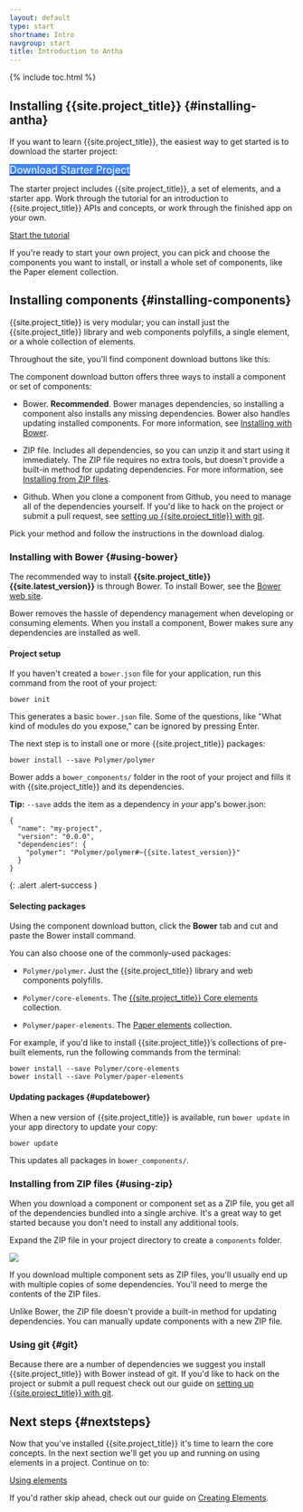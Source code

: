 ```yaml
---
layout: default
type: start
shortname: Intro
navgroup: start
title: Introduction to Antha
---
```


<style>
#download-button {
  background: #4285f4;
  color: #fff;
  font-size: 18px;
  fill: #fff;
}
#download-button:hover {
  background: #2a56c6;
}
#download-button::shadow paper-ripple {
  color: #fff;
}
</style>


{% include toc.html %}

## Installing {{site.project_title}} {#installing-antha}

If you want to learn {{site.project_title}}, the easiest way to get started is
 to download the starter project:

<p layout horizontal center-center>
  <a href="https://github.com/Polymer/polymer-tutorial/archive/master.zip">
    <paper-button id="download-button" raised onclick="downloadStarter()"><core-icon icon="file-download"></core-icon>Download Starter Project</paper-button>
  </a>
</p>

The starter project includes {{site.project_title}}, a set of elements, and a starter app.
Work through the tutorial for an introduction to {{site.project_title}} APIs and concepts, 
or work through the finished app on your own.

<a href="/docs/start/tutorial/intro.html">
  <paper-button raised><core-icon icon="arrow-forward" ></core-icon>Start the tutorial</paper-button>
</a>

If you're ready to start your own project, you can pick and choose the 
components you want to install, or install a whole set of components, 
like the Paper element collection.

## Installing components {#installing-components}

{{site.project_title}} is very modular; you can install just the {{site.project_title}}
library and web components polyfills, a single element, or a whole collection of elements.

Throughout the site, you'll find component download buttons like this:

<component-download-button org="Polymer" component="paper-elements" label="GET THE PAPER ELEMENTS">
</component-download-button>

The component download button offers three ways to install a component or set of components:

*   Bower. **Recommended**. Bower manages dependencies, so installing a component
    also installs any missing dependencies. Bower also handles updating
    installed components. For more information, see [Installing with Bower](#using-bower).

*   ZIP file. Includes all dependencies, so you can unzip it and start using it 
    immediately. The ZIP file requires no extra tools, but doesn't provide a 
    built-in method for updating dependencies. For more information, see
    [Installing from ZIP files](#using-zip).

*   Github. When you clone a component from Github, you need to manage all of the dependencies
    yourself. If you'd like to hack on the project or submit a pull request, see 
    [setting up {{site.project_title}} with git](/resources/tooling-strategy.html#git).

Pick your method and follow the instructions in the download dialog.

### Installing with Bower {#using-bower}

The recommended way to install **{{site.project_title}} {{site.latest_version}}**
is through Bower. To install Bower, see the [Bower web site](http://bower.io/). 

Bower removes the hassle of dependency management when developing or consuming
elements. When you install a component, Bower makes sure any dependencies are
installed as well. 

#### Project setup

If you haven't created a `bower.json` file for your application, run this
command from the root of your project:

    bower init

This generates a basic `bower.json` file. Some of the questions, like 
"What kind of modules do you expose," can be ignored by pressing Enter.

The next step is to install one or more {{site.project_title}} packages:

    bower install --save Polymer/polymer

Bower adds a `bower_components/` folder in the root of your project and 
fills it with {{site.project_title}} and its dependencies.

**Tip:** `--save` adds the item as a dependency in *your* app's bower.json:
```
{
  "name": "my-project",
  "version": "0.0.0",
  "dependencies": {
    "polymer": "Polymer/polymer#~{{site.latest_version}}"
  }
}
```
{: .alert .alert-success }

#### Selecting packages

Using the component download button, click the **Bower** tab 
and cut and paste the Bower install command.

You can also choose one of the commonly-used packages:

-   `Polymer/polymer`. Just the {{site.project_title}} library
    and web components polyfills. 

-   `Polymer/core-elements`. The 
    [{{site.project_title}} Core elements](/docs/elements/core-elements.html) 
    collection.

-   `Polymer/paper-elements`. The 
    [Paper elements](/docs/elements/paper-elements.html) collection.

For example, if you'd like to install {{site.project_title}}’s collections 
of pre-built elements, run the following commands from the terminal:

    bower install --save Polymer/core-elements
    bower install --save Polymer/paper-elements


#### Updating packages {#updatebower}

When a new version of {{site.project_title}} is available, run `bower update`
in your app directory to update your copy:

    bower update

This updates all packages in `bower_components/`.

### Installing from ZIP files {#using-zip}

When you download a component or component set as a ZIP file, you get all of 
the dependencies bundled into a single archive. It's a great way to get 
started because you don't need to install any additional tools.

Expand the ZIP file in your project directory to create a `components` folder.

![](/images/zip-file-contents.png)

If you download multiple component sets as ZIP files, you'll usually end up with 
multiple copies of some dependencies. You'll need to merge the contents of the 
ZIP files.

Unlike Bower, the ZIP file doesn't provide a built-in method 
for updating dependencies. You can manually update components with a new ZIP 
file. 

### Using git {#git}

Because there are a number of dependencies we suggest you install 
{{site.project_title}} with Bower instead of git. If you'd like to hack on 
the project or submit a pull request check out our guide on 
[setting up {{site.project_title}} with git](/resources/tooling-strategy.html#git).

## Next steps {#nextsteps}

Now that you've installed {{site.project_title}} it's time to learn the core 
concepts. In the next section we'll get you up and running on using elements 
in a project. Continue on to:

<a href="/docs/start/usingelements.html">
  <paper-button raised><core-icon icon="arrow-forward" ></core-icon>Using elements</paper-button>
</a>

If you'd rather skip ahead, check out our guide on 
[Creating Elements](/docs/start/creatingelements.html).
